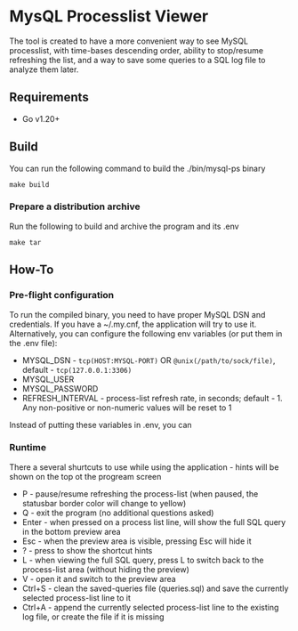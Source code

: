 # MysQL Processlist Viewer

The tool is created to have a more convenient way to see MySQL processlist, with time-bases descending order, ability to stop/resume refreshing the list, and a way to save some queries to a SQL log file to analyze them later.

## Requirements

- Go v1.20+

## Build

You can run the following command to build the ./bin/mysql-ps binary
```
make build
```
### Prepare a distribution archive

Run the following to build and archive the program and its .env
```
make tar
```

## How-To

### Pre-flight configuration

To run the compiled binary, you need to have proper MySQL DSN and credentials. If you have a ~/.my.cnf, the application will try to use it. Alternatively, you can configure the following env variables (or put them in the .env file):

- MYSQL_DSN - `tcp(HOST:MYSQL-PORT)` OR `@unix(/path/to/sock/file)`, default - `tcp(127.0.0.1:3306)`
- MYSQL_USER
- MYSQL_PASSWORD
- REFRESH_INTERVAL - process-list refresh rate, in seconds; default - 1. Any non-positive or non-numeric values will be reset to 1

Instead of putting these variables in .env, you can

### Runtime

There a several shurtcuts to use while using the application - hints will be shown on the top ot the progream screen

- P - pause/resume refreshing the process-list (when paused, the statusbar border color will change to yellow)
- Q - exit the program (no additional questions asked)
- Enter - when pressed on a process list line, will show the full SQL query in the bottom preview area
- Esc - when the preview area is visible, pressing Esc will hide it
- ? - press to show the shortcut hints
- L - when viewing the full SQL query, press L to switch back to the process-list area (without hiding the preview)
- V - open it and switch to the preview area
- Ctrl+S - clean the saved-queries file (queries.sql) and save the currently selected process-list line to it
- Ctrl+A - append the currently selected process-list line to the existing log file, or create the file if it is missing
